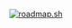 [![roadmap.sh](https://roadmap.sh/card/tall/672d190b31d65c235d516fcd?variant=dark)](https://roadmap.sh)
